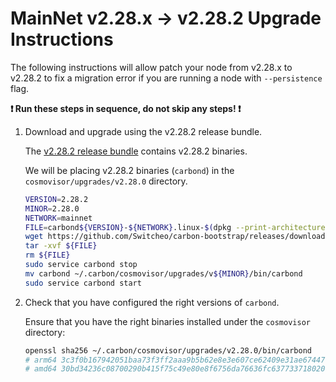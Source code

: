 # MainNet v2.28.x -> v2.28.2 Upgrade Instructions

The following instructions will allow patch your node from v2.28.x to v2.28.2 to fix a migration error if you are running a node with `--persistence` flag.

**:exclamation: Run these steps in sequence, do not skip any steps! :exclamation:**

1. Download and upgrade using the v2.28.2 release bundle.

    The [v2.28.2 release bundle](https://github.com/Switcheo/carbon-bootstrap/releases/tag/v2.28.2) contains v2.28.2 binaries.

    We will be placing v2.28.2 binaries (`carbond`) in the `cosmovisor/upgrades/v2.28.0` directory.

    ```bash
    VERSION=2.28.2
    MINOR=2.28.0
    NETWORK=mainnet
    FILE=carbond${VERSION}-${NETWORK}.linux-$(dpkg --print-architecture).tar.gz
    wget https://github.com/Switcheo/carbon-bootstrap/releases/download/v${VERSION}/${FILE}
    tar -xvf ${FILE}
    rm ${FILE}
    sudo service carbond stop
    mv carbond ~/.carbon/cosmovisor/upgrades/v${MINOR}/bin/carbond
    sudo service carbond start
    ```

2. Check that you have configured the right versions of `carbond`.

    Ensure that you have the right binaries installed under the `cosmovisor` directory:

    ```bash
    openssl sha256 ~/.carbon/cosmovisor/upgrades/v2.28.0/bin/carbond
    # arm64 3c3f0b167942051baa73f3ff2aaa9b5b62e8e3e607ce62409e31ae674477acae
    # amd64 30bd34236c08700290b415f75c49e80e8f6756da76636fc637733718020c899c
    ```
